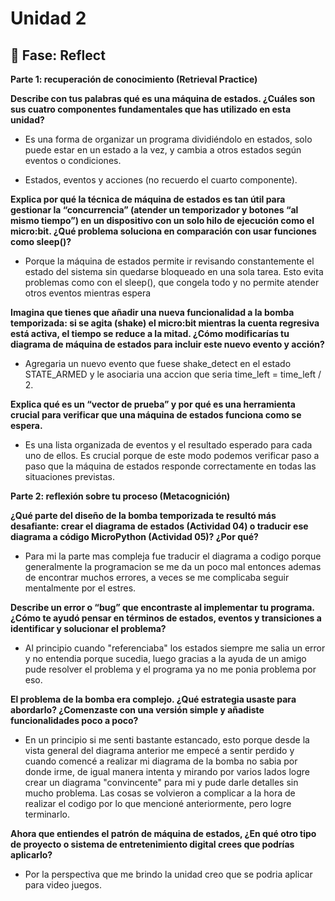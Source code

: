 # Unidad 2


## 🤔 Fase: Reflect

**Parte 1: recuperación de conocimiento (Retrieval Practice)**

**Describe con tus palabras qué es una máquina de estados. ¿Cuáles son sus cuatro componentes fundamentales que has utilizado en esta unidad?**

* Es una forma de organizar un programa dividiéndolo en estados, solo puede estar en un estado a la vez, y cambia a otros estados según eventos o condiciones.

* Estados, eventos y acciones (no recuerdo el cuarto componente).

**Explica por qué la técnica de máquina de estados es tan útil para gestionar la “concurrencia” (atender un temporizador y botones “al mismo tiempo”) en un dispositivo con un solo hilo de ejecución como el micro:bit. ¿Qué problema soluciona en comparación con usar funciones como sleep()?**

* Porque la máquina de estados permite ir revisando constantemente el estado del sistema sin quedarse bloqueado en una sola tarea. Esto evita problemas como con el sleep(), que congela todo y no permite atender otros eventos mientras espera

**Imagina que tienes que añadir una nueva funcionalidad a la bomba temporizada: si se agita (shake) el micro:bit mientras la cuenta regresiva está activa, el tiempo se reduce a la mitad. ¿Cómo modificarías tu diagrama de máquina de estados para incluir este nuevo evento y acción?**

* Agregaria un nuevo evento que fuese shake_detect en el estado STATE_ARMED y le asociaria una accion que seria time_left = time_left / 2.

**Explica qué es un “vector de prueba” y por qué es una herramienta crucial para verificar que una máquina de estados funciona como se espera.**

* Es una lista organizada de eventos y el resultado esperado para cada uno de ellos. Es crucial porque de este modo podemos verificar paso a paso que la máquina de estados responde correctamente en todas las situaciones previstas.

**Parte 2: reflexión sobre tu proceso (Metacognición)**


**¿Qué parte del diseño de la bomba temporizada te resultó más desafiante: crear el diagrama de estados (Actividad 04) o traducir ese diagrama a código MicroPython (Actividad 05)? ¿Por qué?**

* Para mi la parte mas compleja fue traducir el diagrama a codigo porque generalmente la programacion se me da un poco mal entonces ademas de encontrar muchos errores, a veces se me complicaba seguir mentalmente por el estres.

**Describe un error o “bug” que encontraste al implementar tu programa. ¿Cómo te ayudó pensar en términos de estados, eventos y transiciones a identificar y solucionar el problema?**

* Al principio cuando "referenciaba" los estados siempre me salia un error y no entendia porque sucedia, luego gracias a la ayuda de un amigo pude resolver el problema y el programa ya no me ponia problema por eso.

**El problema de la bomba era complejo. ¿Qué estrategia usaste para abordarlo? ¿Comenzaste con una versión simple y añadiste funcionalidades poco a poco?**

* En un principio si me senti bastante estancado, esto porque desde la vista general del diagrama anterior me empecé a sentir perdido y cuando comencé a realizar mi diagrama de la bomba no sabia por donde irme, de igual manera intenta y mirando por varios lados logre crear un diagrama "convincente" para mi y pude darle detalles sin mucho problema. Las cosas se volvieron a complicar a la hora de realizar el codigo por lo que mencioné anteriormente, pero logre terminarlo.

**Ahora que entiendes el patrón de máquina de estados, ¿En qué otro tipo de proyecto o sistema de entretenimiento digital crees que podrías aplicarlo?**

* Por la perspectiva que me brindo la unidad creo que se podria aplicar para video juegos.



